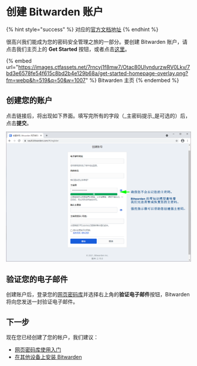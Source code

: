 # 创建 Bitwarden 账户

{% hint style="success" %}
对应的[官方文档地址](https://bitwarden.com/help/article/create-bitwarden-account/)
{% endhint %}

很高兴我们能成为您的密码安全管理之旅的一部分。要创建 Bitwarden 账户，请点击我们主页上的 **Get Started** 按钮，或者点击[这里](https://vault.bitwarden.com/#/register)。

{% embed url="https://images.ctfassets.net/7rncvj1f8mw7/Otac80UIyndurzwRV0Lkv/7bd3e6578fe54f615c8bd2b4e129b68a/get-started-homepage-overlay.png?fm=webp&h=519&q=50&w=1007" %}
Bitwarden 主页
{% endembed %}

## 创建您的账户 <a href="#create-your-account" id="create-your-account"></a>

点击链接后，将出现如下界面。填写完所有的字段（_主密码提示_是可选的）后，点击**提交**。

![创建您的账户](../.gitbook/assets/create-account-screen-overlay.png)

## 验证您的电子邮件 <a href="#verify-your-email" id="verify-your-email"></a>

创建账户后，登录您的[网页密码库](https://vault.bitwarden.com/)并选择右上角的**验证电子邮件**按钮，Bitwarden 将向您发送一封验证电子邮件。

## 下一步 <a href="#next-steps" id="next-steps"></a>

现在您已经创建了您的帐户，我们建议：

* [网页密码库使用入门](get-started-with-the-web-vault.md)
* [在其他设备上安装 Bitwarden](https://bitwarden.com/download/)
